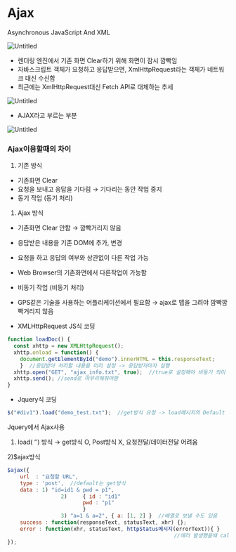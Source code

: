 # Ajax

Asynchronous JavaScript And XML

![Untitled](Ajax%20342cd695a83046ba93c8dea8e9a0321f/Untitled.png)

- 렌더링 엔진에서 기존 화면 Clear하기 위해 화면이 잠시 깜빡임
- 자바스크립트 객체가 요청하고 응답받으면, XmlHttpRequest라는 객체가 네트워크 대신 수신함
- 최근에는 XmlHttpRequest대신 Fetch API로 대체하는 추세

![Untitled](Ajax%20342cd695a83046ba93c8dea8e9a0321f/Untitled%201.png)

- AJAX라고 부르는 부분

![Untitled](Ajax%20342cd695a83046ba93c8dea8e9a0321f/Untitled%202.png)

### Ajax이용할때의 차이

1. 기존 방식
- 기존화면 Clear
- 요청을 보내고 응답을 기다림 → 기다리는 동안 작업 중지
- 동기 작업 (동기 처리)
1. Ajax 방식
- 기존화면 Clear 안함 → 깜빡거리지 않음
- 응답받은 내용을 기존 DOM에 추가, 변경
- 요청을 하고 응답의 여부와 상관없이 다른 작업 가능
- Web Browser의 기존화면에서 다른작업이 가능함
- 비동기 작업 (비동기 처리)
- GPS같은 기술을 사용하는 어플리케이션에서 필요함 → 
ajax로 맵을 그려야 깜빡깜빡거리지 않음

- XMLHttpRequest JS식 코딩

```jsx
function loadDoc() {
  const xhttp = new XMLHttpRequest();
  xhttp.onload = function() {
    document.getElementById("demo").innerHTML = this.responseText;
    }  //응답받아 처리할 내용을 미리 설정 -> 응답받자마자 실행
  xhttp.open("GET", "ajax_info.txt", true);  //true로 설정해야 비동기 의미
  xhttp.send(); //send로 마무리해줘야함
}
```

- Jquery식 코딩

```jsx
$("#div1").load("demo_test.txt");  //get방식 요청 -> load메시지의 Default
```

Jquery에서 Ajax사용 

1) load( ‘’) 방식 → get방식 O, Post방식 X, 요청전달/데이터전달 어려움 

2)$ajax방식 

```jsx
$ajax({
	url  : "요청할 URL",
	type : 'post',  //default는 get방식 
	data : 1) "id=id1 & pwd = p1",
				 2) 	{ id : "id1"
				  		pwd : "p1"
				    	}
				 3) "a=1 & a=2", { a: [1, 2] }  //배열로 보낼 수도 있음 
	success : function(responseText, statusText, xhr) {};
	error : function(xhr, statusText, httpStatus메시지(errorText)){ }   
													 //에러 발생했을때 callbackfunction 호출 
});
```